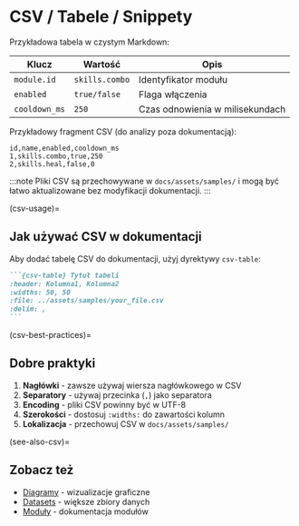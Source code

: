 # CSV / Tabele / Snippety

Przykładowa tabela w czystym Markdown:

| Klucz          | Wartość         | Opis                           |
|----------------|-----------------|--------------------------------|
| `module.id`    | `skills.combo`  | Identyfikator modułu           |
| `enabled`      | `true/false`    | Flaga włączenia                |
| `cooldown_ms`  | `250`           | Czas odnowienia w milisekundach|

Przykładowy fragment CSV (do analizy poza dokumentacją):

```csv
id,name,enabled,cooldown_ms
1,skills.combo,true,250
2,skills.heal,false,0
```

:::note
Pliki CSV są przechowywane w `docs/assets/samples/` i mogą być łatwo aktualizowane bez modyfikacji dokumentacji.
:::

(csv-usage)=
## Jak używać CSV w dokumentacji

Aby dodać tabelę CSV do dokumentacji, użyj dyrektywy `csv-table`:

````markdown
```{csv-table} Tytuł tabeli
:header: Kolumna1, Kolumna2
:widths: 50, 50
:file: ../assets/samples/your_file.csv
:delim: ,
```
````

(csv-best-practices)=
## Dobre praktyki

1. **Nagłówki** - zawsze używaj wiersza nagłówkowego w CSV
2. **Separatory** - używaj przecinka (`,`) jako separatora
3. **Encoding** - pliki CSV powinny być w UTF-8
4. **Szerokości** - dostosuj `:widths:` do zawartości kolumn
5. **Lokalizacja** - przechowuj CSV w `docs/assets/samples/`

(see-also-csv)=
## Zobacz też

* [Diagramy](diagrams.md) - wizualizacje graficzne
* [Datasets](../datasets/index.md) - większe zbiory danych
* [Moduły](../chapters/03_modules.md) - dokumentacja modułów
